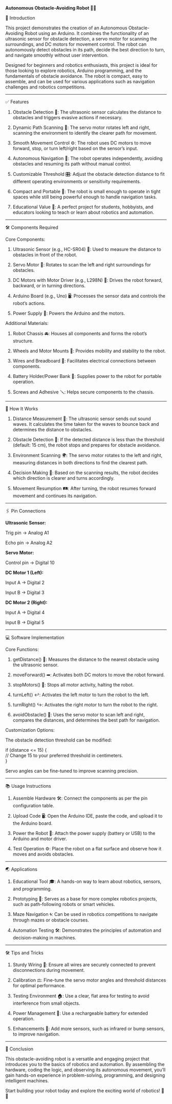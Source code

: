 **Autonomous Obstacle-Avoiding Robot 🚗🤖**

🌟 Introduction

This project demonstrates the creation of an Autonomous Obstacle-Avoiding Robot using an Arduino. It combines the functionality of an ultrasonic sensor for obstacle detection, a servo motor for scanning the surroundings, and DC motors for movement control. The robot can autonomously detect obstacles in its path, decide the best direction to turn, and navigate smoothly without user intervention.

Designed for beginners and robotics enthusiasts, this project is ideal for those looking to explore robotics, Arduino programming, and the fundamentals of obstacle avoidance. The robot is compact, easy to assemble, and can be used for various applications such as navigation challenges and robotics competitions.


---

✅ Features

1. Obstacle Detection 🛑:
The ultrasonic sensor calculates the distance to obstacles and triggers evasive actions if necessary.


2. Dynamic Path Scanning 🔄:
The servo motor rotates left and right, scanning the environment to identify the clearer path for movement.


3. Smooth Movement Control ⚙:
The robot uses DC motors to move forward, stop, or turn left/right based on the sensor’s input.


4. Autonomous Navigation 🤖:
The robot operates independently, avoiding obstacles and resuming its path without manual control.


5. Customizable Threshold 🎛:
Adjust the obstacle detection distance to fit different operating environments or sensitivity requirements.


6. Compact and Portable 🧳:
The robot is small enough to operate in tight spaces while still being powerful enough to handle navigation tasks.


7. Educational Value 📘:
A perfect project for students, hobbyists, and educators looking to teach or learn about robotics and automation.




---

🛠 Components Required

Core Components:

1. Ultrasonic Sensor (e.g., HC-SR04) 📡:
Used to measure the distance to obstacles in front of the robot.


2. Servo Motor 🔧:
Rotates to scan the left and right surroundings for obstacles.


3. DC Motors with Motor Driver (e.g., L298N) 🚙:
Drives the robot forward, backward, or in turning directions.


4. Arduino Board (e.g., Uno) 🖥:
Processes the sensor data and controls the robot’s actions.


5. Power Supply 🔋:
Powers the Arduino and the motors.



Additional Materials:

1. Robot Chassis 🚘:
Houses all components and forms the robot’s structure.


2. Wheels and Motor Mounts 🔩:
Provides mobility and stability to the robot.


3. Wires and Breadboard 🔌:
Facilitates electrical connections between components.


4. Battery Holder/Power Bank 🪫:
Supplies power to the robot for portable operation.


5. Screws and Adhesive 🪛:
Helps secure components to the chassis.




---

🚀 How It Works

1. Distance Measurement 📏: The ultrasonic sensor sends out sound waves. It calculates the time taken for the waves to bounce back and determines the distance to obstacles.



2. Obstacle Detection 🚨: If the detected distance is less than the threshold (default: 15 cm), the robot stops and prepares for obstacle avoidance.



3. Environment Scanning 🌍: The servo motor rotates to the left and right, measuring distances in both directions to find the clearest path.



4. Decision Making 🧠: Based on the scanning results, the robot decides which direction is clearer and turns accordingly.



5. Movement Resumption 🛤: After turning, the robot resumes forward movement and continues its navigation.





---

🖇 Pin Connections

**Ultrasonic Sensor:**

Trig pin → Analog A1

Echo pin → Analog A2


**Servo Motor:**

Control pin → Digital 10


**DC Motor 1 (Left):**

Input A → Digital 2

Input B → Digital 3


**DC Motor 2 (Right):**

Input A → Digital 4

Input B → Digital 5


---

💻 Software Implementation

Core Functions:

1. getDistance() 📏: Measures the distance to the nearest obstacle using the ultrasonic sensor.



2. moveForward() ➡: Activates both DC motors to move the robot forward.



3. stopMotors() 🛑: Stops all motor activity, halting the robot.



4. turnLeft() ↩: Activates the left motor to turn the robot to the left.



5. turnRight() ↪: Activates the right motor to turn the robot to the right.



6. avoidObstacle() 🧭: Uses the servo motor to scan left and right, compares the distances, and determines the best path for navigation.




Customization Options:

The obstacle detection threshold can be modified:

if (distance <= 15) {  
    // Change 15 to your preferred threshold in centimeters.  
}

Servo angles can be fine-tuned to improve scanning precision.



---

📚 Usage Instructions

1. Assemble Hardware 🛠: Connect the components as per the pin configuration table.



2. Upload Code 🖥: Open the Arduino IDE, paste the code, and upload it to the Arduino board.



3. Power the Robot 🔋: Attach the power supply (battery or USB) to the Arduino and motor driver.



4. Test Operation ⚙: Place the robot on a flat surface and observe how it moves and avoids obstacles.





---

🌏 Applications

1. Educational Tool 🎓: A hands-on way to learn about robotics, sensors, and programming.



2. Prototyping 🧩: Serves as a base for more complex robotics projects, such as path-following robots or smart vehicles.



3. Maze Navigation 🌀: Can be used in robotics competitions to navigate through mazes or obstacle courses.



4. Automation Testing 🛠: Demonstrates the principles of automation and decision-making in machines.





---

🛠 Tips and Tricks

1. Sturdy Wiring 🔗: Ensure all wires are securely connected to prevent disconnections during movement.



2. Calibration ⚖: Fine-tune the servo motor angles and threshold distances for optimal performance.



3. Testing Environment 🏠: Use a clear, flat area for testing to avoid interference from small objects.



4. Power Management 🔋: Use a rechargeable battery for extended operation.



5. Enhancements 🚀: Add more sensors, such as infrared or bump sensors, to improve navigation.





---

🎉 Conclusion

This obstacle-avoiding robot is a versatile and engaging project that introduces you to the basics of robotics and automation. By assembling the hardware, coding the logic, and observing its autonomous movement, you’ll gain hands-on experience in problem-solving, programming, and designing intelligent machines.

Start building your robot today and explore the exciting world of robotics! 🚗✨
